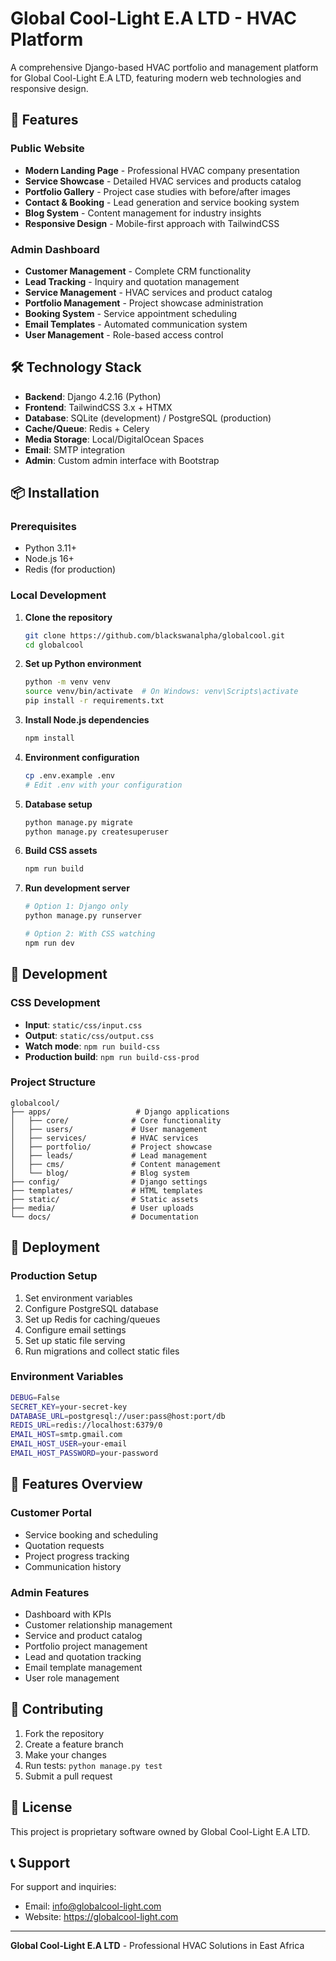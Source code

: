 # Global Cool-Light E.A LTD - HVAC Platform

A comprehensive Django-based HVAC portfolio and management platform for Global Cool-Light E.A LTD, featuring modern web technologies and responsive design.

## 🚀 Features

### Public Website
- **Modern Landing Page** - Professional HVAC company presentation
- **Service Showcase** - Detailed HVAC services and products catalog
- **Portfolio Gallery** - Project case studies with before/after images
- **Contact & Booking** - Lead generation and service booking system
- **Blog System** - Content management for industry insights
- **Responsive Design** - Mobile-first approach with TailwindCSS

### Admin Dashboard
- **Customer Management** - Complete CRM functionality
- **Lead Tracking** - Inquiry and quotation management
- **Service Management** - HVAC services and product catalog
- **Portfolio Management** - Project showcase administration
- **Booking System** - Service appointment scheduling
- **Email Templates** - Automated communication system
- **User Management** - Role-based access control

## 🛠 Technology Stack

- **Backend**: Django 4.2.16 (Python)
- **Frontend**: TailwindCSS 3.x + HTMX
- **Database**: SQLite (development) / PostgreSQL (production)
- **Cache/Queue**: Redis + Celery
- **Media Storage**: Local/DigitalOcean Spaces
- **Email**: SMTP integration
- **Admin**: Custom admin interface with Bootstrap

## 📦 Installation

### Prerequisites
- Python 3.11+
- Node.js 16+
- Redis (for production)

### Local Development

1. **Clone the repository**
   ```bash
   git clone https://github.com/blackswanalpha/globalcool.git
   cd globalcool
   ```

2. **Set up Python environment**
   ```bash
   python -m venv venv
   source venv/bin/activate  # On Windows: venv\Scripts\activate
   pip install -r requirements.txt
   ```

3. **Install Node.js dependencies**
   ```bash
   npm install
   ```

4. **Environment configuration**
   ```bash
   cp .env.example .env
   # Edit .env with your configuration
   ```

5. **Database setup**
   ```bash
   python manage.py migrate
   python manage.py createsuperuser
   ```

6. **Build CSS assets**
   ```bash
   npm run build
   ```

7. **Run development server**
   ```bash
   # Option 1: Django only
   python manage.py runserver
   
   # Option 2: With CSS watching
   npm run dev
   ```

## 🎨 Development

### CSS Development
- **Input**: `static/css/input.css`
- **Output**: `static/css/output.css`
- **Watch mode**: `npm run build-css`
- **Production build**: `npm run build-css-prod`

### Project Structure
```
globalcool/
├── apps/                   # Django applications
│   ├── core/              # Core functionality
│   ├── users/             # User management
│   ├── services/          # HVAC services
│   ├── portfolio/         # Project showcase
│   ├── leads/             # Lead management
│   ├── cms/               # Content management
│   └── blog/              # Blog system
├── config/                # Django settings
├── templates/             # HTML templates
├── static/                # Static assets
├── media/                 # User uploads
└── docs/                  # Documentation
```

## 🚀 Deployment

### Production Setup
1. Set environment variables
2. Configure PostgreSQL database
3. Set up Redis for caching/queues
4. Configure email settings
5. Set up static file serving
6. Run migrations and collect static files

### Environment Variables
```bash
DEBUG=False
SECRET_KEY=your-secret-key
DATABASE_URL=postgresql://user:pass@host:port/db
REDIS_URL=redis://localhost:6379/0
EMAIL_HOST=smtp.gmail.com
EMAIL_HOST_USER=your-email
EMAIL_HOST_PASSWORD=your-password
```

## 📱 Features Overview

### Customer Portal
- Service booking and scheduling
- Quotation requests
- Project progress tracking
- Communication history

### Admin Features
- Dashboard with KPIs
- Customer relationship management
- Service and product catalog
- Portfolio project management
- Lead and quotation tracking
- Email template management
- User role management

## 🤝 Contributing

1. Fork the repository
2. Create a feature branch
3. Make your changes
4. Run tests: `python manage.py test`
5. Submit a pull request

## 📄 License

This project is proprietary software owned by Global Cool-Light E.A LTD.

## 📞 Support

For support and inquiries:
- Email: info@globalcool-light.com
- Website: https://globalcool-light.com

---

**Global Cool-Light E.A LTD** - Professional HVAC Solutions in East Africa
